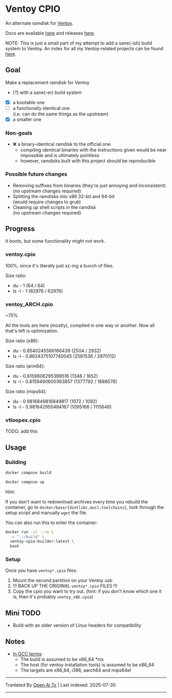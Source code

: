 # Ventoy CPIO

An alternate ramdisk for [Ventoy](https://github.com/ventoy/Ventoy).

Docs are available [here](https://github.com/fnr1r/ventoy-meta/tree/main/docs)
and releases [here](https://github.com/fnr1r/ventoy-cpio/releases).

NOTE: This is just a small part of my attempt to add a sane(-ish) build system
to Ventoy. An index for all my Ventoy-related projects can be found
[here](https://github.com/fnr1r/ventoy-meta).

## Goal

Make a replacement ramdisk for Ventoy

- [?] with a sane(-er) build system
- [x] a bootable one
- [ ] a functionally identical one  
  (i.e. can do the same things as the upstream)
- [x] a smaller one

### Non-goals

- ❌ a binary-identical ramdisk to the official one
  - compiling identical binaries with the instructions given would be near
  impossible and is ultimately pointless
  - however, ramdisks built with this project should be reproducible

### Possible future changes

- Removing suffixes from binaries (they're just annoying and inconsistent)  
  (no upstream changes required)
- Splitting the ramdisks into x86 32-bit and 64-bit  
  (would require changes to grub)
- Cleaning up shell scripts in the ramdisk  
  (no upstream changes required)

## Progress

It boots, but some functionality might not work.

### ventoy.cpio

100%, since it's literally just xz-ing a bunch of files.

Size ratio:

- du - 1 (64 / 64)
- ls -l - 1 (62976 / 62976)

### ventoy_ARCH.cpio

~75%

All the tools are here (mostly), compiled in one way or another. Now all that's
left is optimization.

Size ratio (x86):

- du - 0.8540245566166439 (2504 / 2932)
- ls -l - 0.8624375107740045 (2561536 / 2970112)

Size ratio (arm64):

- du - 0.8159806295399516 (1348 / 1652)
- ls -l - 0.8159490600363857 (1377792 / 1688576)

Size ratio (mips64):

- du - 0.9816849816849817 (1072 / 1092)
- ls -l - 0.981642955484167 (1095168 / 1115648)

### vtloopex.cpio

TODO: add this

## Usage

### Building

```sh
docker compose build
```

```sh
docker compose up
```

Hint:

If you don't want to redownload archives every time you rebuild the container,
go to `docker/base/{dietlibc,musl,toolchains}`, look through the setup script
and manually `wget` the file.

You can also run this to enter the container:

```sh
docker run -it --rm \
  -v ".:/build" \
  ventoy-cpio-builder:latest \
  bash
```

### Setup

Once you have `ventoy*.cpio` files:

1. Mount the second partition on your Ventoy usb
1. !!! BACK UP THE ORIGINAL `ventoy*.cpio` FILES !!!
1. Copy the cpio you want to try out. (hint: if you don't know which one it is,
  then it's probably `ventoy_x86.cpio`)

## Mini TODO

- Build with an older version of Linux headers for compatibility

## Notes

- [In GCC terms](https://gcc.gnu.org/onlinedocs/gccint/Configure-Terms.html):
  - The build is assumed to be x86_64 *nix
  - The host (for ventoy installation tools) is assumed to be x86_64
  - The targets are x86_64, i386, aarch64 and mips64el


---

Tranlated By [Open Ai Tx](https://github.com/OpenAiTx/OpenAiTx) | Last indexed: 2025-07-30

---